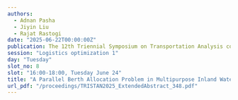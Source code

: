 ```yaml
---
authors:
  - Adnan Pasha
  - Jiyin Liu
  - Rajat Rastogi
date: "2025-06-22T00:00:00Z"
publication: The 12th Triennial Symposium on Transportation Analysis conference
session: "Logistics optimization 1"
day: "Tuesday"
slot_no: 8
slot: "16:00-18:00, Tuesday June 24"
title: "A Parallel Berth Allocation Problem in Multipurpose Inland Waterway Terminals"
url_pdf: "/proceedings/TRISTAN2025_ExtendedAbstract_348.pdf"
---
```

